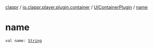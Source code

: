 [clappr](../../index.md) / [io.clappr.player.plugin.container](../index.md) / [UIContainerPlugin](index.md) / [name](./name.md)

# name

`val name: `[`String`](https://kotlinlang.org/api/latest/jvm/stdlib/kotlin/-string/index.html)